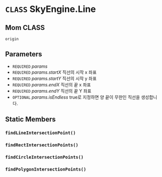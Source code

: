 # `CLASS` SkyEngine.Line

## Mom CLASS
`origin`

## Parameters
* `REQUIRED` *params*
* `REQUIRED` *params.startX* 직선의 시작 x 좌표
* `REQUIRED` *params.startY* 직선의 시작 y 좌표
* `REQUIRED` *params.endX* 직선의 끝 x 좌표
* `REQUIRED` *params.endY* 직선의 끝 Y 좌표
* `OPTIONAL` *params.isEndless* true로 지정하면 양 끝이 무한인 직선을 생성합니다.

## Static Members

### `findLineIntersectionPoint()`

### `findRectIntersectionPoints()`

### `findCircleIntersectionPoints()`

### `findPolygonIntersectionPoints()`
